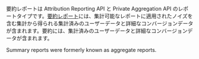 要約レポートは Attribution Reporting API と Private Aggregation API のレポートタイプです。[要約レポート](/docs/privacy-sandbox/attribution-reporting/summary-reports/)には、集計可能なレポートに適用されたノイズを含む集計から得られる集計済みのユーザーデータと詳細なコンバージョンデータが含まれます。要約には、集計済みのユーザーデータと詳細なコンバージョンデータが含まれます。

Summary reports were formerly known as aggregate reports.
